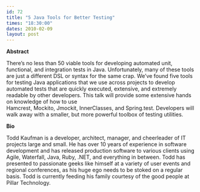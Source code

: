 ```yaml
---
id: 72
title: "5 Java Tools for Better Testing"
times: "18:30:00"
dates: 2010-02-09
layout: post
---
```

 **Abstract**

There’s no less than 50 viable tools for developing automated unit, functional, and integration tests in Java. Unfortunately, many of these tools are just a different DSL or syntax for the same crap. We’ve found five tools for testing Java applications that we use across projects to develop automated tests that are quickly executed, extensive, and extremely readable by other developers. This talk will provide some extensive hands on knowledge of how to use  
Hamcrest, Mockito, Jmockit, InnerClasses, and Spring.test. Developers will walk away with a smaller, but more powerful toolbox of testing utilities.

**Bio**

Todd Kaufman is a developer, architect, manager, and cheerleader of IT projects large and small. He has over 10 years of experience in software development and has released production software to various clients using Agile, Waterfall, Java, Ruby, .NET, and everything in between. Todd has presented to passionate geeks like himself at a variety of user events and regional conferences, as his huge ego needs to be stoked on a regular basis. Todd is currently feeding his family courtesy of the good people at Pillar Technology.

